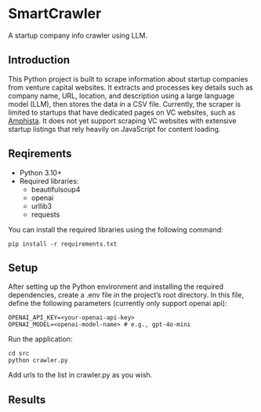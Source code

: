 # SmartCrawler

A startup company info crawler using LLM.



## Introduction

This Python project is built to scrape information about startup companies from venture capital websites. It extracts and processes key details such as company name, URL, location, and description using a large language model (LLM), then stores the data in a CSV file. Currently, the scraper is limited to startups that have dedicated pages on VC websites, such as [Amphista](https://www.nvfund.com/portfolio/amphista). It does not yet support scraping VC websites with extensive startup listings that rely heavily on JavaScript for content loading.

## Reqirements

- Python 3.10+
- Required libraries:
  - beautifulsoup4
  - openai
  - urllib3
  - requests

You can install the required libraries using the following command:

`pip install -r requirements.txt`

## Setup

After setting up the Python environment and installing the required dependencies, create a .env file in the project’s root directory. In this file, define the following parameters (currently only support openai api):

```
OPENAI_API_KEY=<your-openai-api-key>
OPENAI_MODEL=<openai-model-name> # e.g., gpt-4o-mini
```

Run the application:

```
cd src
python crawler.py
```

Add urls to the list in crawler.py as you wish. 

## Results

